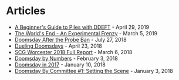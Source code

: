 # Articles

- [A Beginner's Guide to Piles with DDEFT](/articles/2019/04/29-ddeft-guide/) - April 29, 2019
- [The World's End - An Experimental Frenzy](/articles/2019/03/05-worlds-end/) - March 5, 2019
- [Doomsday After the Probe Ban](/articles/2018/07/27-doomsday-after-the-probe-ban/) - July 27, 2018
- [Dueling Doomsdays](/articles/2018/04/23-dueling-doomsdays/) - April 23, 2018
- [SCG Worcester 2018 Full Report](/articles/2018/03/06-scg-worcester-report/) - March 6, 2018
- [Doomsday by Numbers](/articles/2018/02/03-doomsday-by-numbers/) - February 3, 2018
- [Doomsday in 2017](/articles/2018/01/10-doomsday-in-2017/) - January 10, 2018
- [Doomsday By Committee #1: Setting the Scene](/articles/2018/01/03-doomsday-by-committee/) - January 3, 2018
